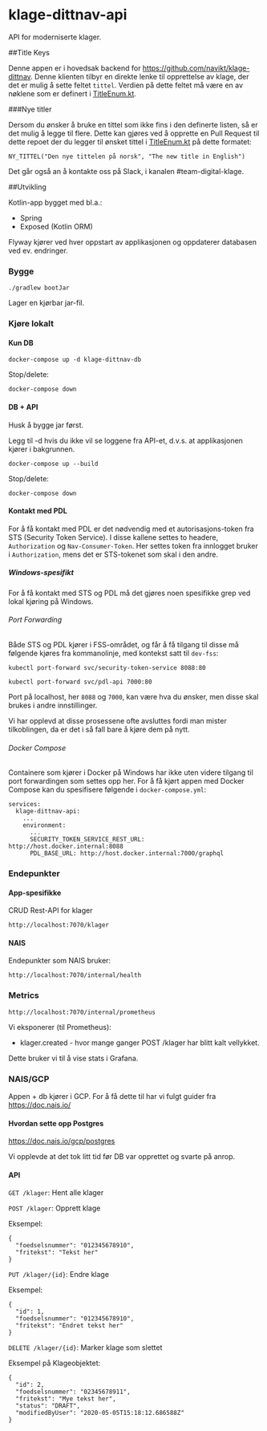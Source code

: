 # klage-dittnav-api

API for moderniserte klager.

##Title Keys

Denne appen er i hovedsak backend for https://github.com/navikt/klage-dittnav. 
Denne klienten tilbyr en direkte lenke til opprettelse av klage, der det er mulig å sette feltet `tittel`. 
Verdien på dette feltet må være en av nøklene som er definert i [TitleEnum.kt](src/main/kotlin/no/nav/klage/domain/titles/TitleEnum.kt).

###Nye titler

Dersom du ønsker å bruke en tittel som ikke fins i den definerte listen, så er det mulig å legge til flere. 
Dette kan gjøres ved å opprette en Pull Request til dette repoet der du legger til ønsket tittel i [TitleEnum.kt](src/main/kotlin/no/nav/klage/domain/titles/TitleEnum.kt) på dette formatet:
```
NY_TITTEL("Den nye tittelen på norsk", "The new title in English")
```
Det går også an å kontakte oss på Slack, i kanalen #team-digital-klage.


##Utvikling

Kotlin-app bygget med bl.a.:
* Spring
* Exposed (Kotlin ORM)

Flyway kjører ved hver oppstart av applikasjonen og oppdaterer databasen ved ev. endringer.

### Bygge
```
./gradlew bootJar
```
Lager en kjørbar jar-fil.

### Kjøre lokalt

#### Kun DB
```
docker-compose up -d klage-dittnav-db
```

Stop/delete:
```
docker-compose down
```

#### DB + API
Husk å bygge jar først.

Legg til -d hvis du ikke vil se loggene fra API-et, d.v.s. at applikasjonen kjører i bakgrunnen.
```
docker-compose up --build
```
Stop/delete:
```
docker-compose down
```

#### Kontakt med PDL

For å få kontakt med PDL er det nødvendig med et autorisasjons-token fra STS (Security Token Service). I disse kallene
settes to headere, `Authorization` og `Nav-Consumer-Token`. Her settes token fra innlogget bruker i `Authorization`, 
mens det er STS-tokenet som skal i den andre. 

##### Windows-spesifikt

For å få kontakt med STS og PDL må det gjøres noen spesifikke grep ved lokal kjøring på Windows. 

###### Port Forwarding

Både STS og PDL kjører i FSS-området, og får å få tilgang til disse må følgende kjøres fra kommanolinje, med kontekst 
satt til `dev-fss`:
```
kubectl port-forward svc/security-token-service 8088:80
```
```
kubectl port-forward svc/pdl-api 7000:80
```

Port på localhost, her `8088` og `7000`, kan være hva du ønsker, men disse skal brukes i andre innstillinger.

Vi har opplevd at disse prosessene ofte avsluttes fordi man mister tilkoblingen, da er det i så fall bare å kjøre dem på
nytt. 

###### Docker Compose

Containere som kjører i Docker på Windows har ikke uten videre tilgang til port forwardingen som settes opp her. For å 
få kjørt appen med Docker Compose kan du spesifisere følgende i `docker-compose.yml`:

```
services:
  klage-dittnav-api:
    ...
    environment:
      ...
      SECURITY_TOKEN_SERVICE_REST_URL: http://host.docker.internal:8088
      PDL_BASE_URL: http://host.docker.internal:7000/graphql
``` 


### Endepunkter

#### App-spesifikke
CRUD Rest-API for klager
```
http://localhost:7070/klager
```
#### NAIS
Endepunkter som NAIS bruker:
```
http://localhost:7070/internal/health
```

### Metrics
```
http://localhost:7070/internal/prometheus
```
Vi eksponerer (til Prometheus):

* klager.created - hvor mange ganger POST /klager har blitt kalt vellykket.

Dette bruker vi til å vise stats i Grafana.

### NAIS/GCP
Appen + db kjører i GCP. For å få dette til har vi fulgt guider fra https://doc.nais.io/

#### Hvordan sette opp Postgres
https://doc.nais.io/gcp/postgres

Vi opplevde at det tok litt tid før DB var opprettet og svarte på anrop.

#### API
`GET /klager`: Hent alle klager

`POST /klager`: Opprett klage

Eksempel:
```
{
  "foedselsnummer": "012345678910",
  "fritekst": "Tekst her"
}
```

`PUT /klager/{id}`: Endre klage

Eksempel:
```
{
  "id": 1,
  "foedselsnummer": "012345678910",
  "fritekst": "Endret tekst her"
}
```

`DELETE /klager/{id}`: Marker klage som slettet

Eksempel på Klageobjektet:
```
{
  "id": 2,
  "foedselsnummer": "02345678911",
  "fritekst": "Mye tekst her",
  "status": "DRAFT",
  "modifiedByUser": "2020-05-05T15:18:12.686588Z"
}
```